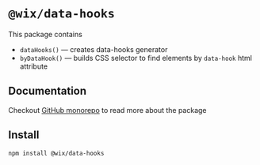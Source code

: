 # `@wix/data-hooks`

This package contains
* `dataHooks()` — creates data-hooks generator
* `byDataHook()` — builds CSS selector to find elements by `data-hook` html attribute

## Documentation

Checkout [GitHub monorepo](https://github.com/wix/data-hooks) to read more about the package

## Install

```bash
npm install @wix/data-hooks
```
